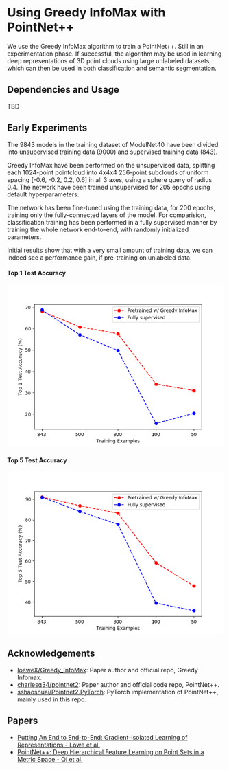 # Using Greedy InfoMax with PointNet++
We use the Greedy InfoMax algorithm to train a PointNet++. Still in an experimentation phase. If successful, the algorithm may be used in learning deep representations of 3D point clouds using large unlabeled datasets, which can then be used in both classification and semantic segmentation.

## Dependencies and Usage
TBD

## Early Experiments
The 9843 models in the training dataset of ModelNet40 have been divided into unsupervised training data (9000) and supervised training data (843).

Greedy InfoMax have been performed on the unsupervised data, splitting each 1024-point pointcloud into 4x4x4 256-point subclouds of uniform spacing [-0.6, -0.2, 0.2, 0.6] in all 3 axes, using a sphere query of radius 0.4. The network have been trained unsupervised for 205 epochs using default hyperparameters.

The network has been fine-tuned using the training data, for 200 epochs, training only the fully-connected layers of the model.
For comparision, classification training has been performed in a fully supervised manner by training the whole network end-to-end, with randomly initialized parameters. 

Initial results show that with a very small amount of training data, we can indeed see a performance gain, if pre-training on unlabeled data.

#### Top 1 Test Accuracy

<p align="center"> 
    <img src="./initialresults_media/acc1.png" width="700">
</p>

#### Top 5 Test Accuracy

<p align="center"> 
    <img src="./initialresults_media/acc5.png" width="700">
</p>


## Acknowledgements
* [loeweX/Greedy_InfoMax](https://github.com/loeweX/Greedy_InfoMax): Paper author and official repo, Greedy Infomax.
* [charlesq34/pointnet2](https://github.com/charlesq34/pointnet2): Paper author and official code repo, PointNet++.
* [sshaoshuai/Pointnet2.PyTorch](https://github.com/sshaoshuai/Pointnet2.PyTorch): PyTorch implementation of PointNet++, mainly used in this repo.

## Papers
* [Putting An End to End-to-End: Gradient-Isolated Learning of Representations - Löwe et al.](https://arxiv.org/abs/1905.11786)
* [PointNet++: Deep Hierarchical Feature Learning on Point Sets in a Metric Space - Qi et al.](https://arxiv.org/abs/1706.02413)

